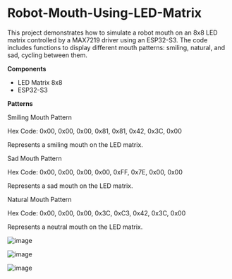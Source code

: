 # Robot-Mouth-Using-LED-Matrix
This project demonstrates how to simulate a robot mouth on an 8x8 LED matrix controlled by a MAX7219 driver using an ESP32-S3. The code includes functions to display different mouth patterns: smiling, natural, and sad, cycling between them.

**Components**
- LED Matrix 8x8
- ESP32-S3

**Patterns**

Smiling Mouth Pattern

Hex Code: 0x00, 0x00, 0x00, 0x81, 0x81, 0x42, 0x3C, 0x00

Represents a smiling mouth on the LED matrix.

Sad Mouth Pattern

Hex Code: 0x00, 0x00, 0x00, 0x00, 0xFF, 0x7E, 0x00, 0x00

Represents a sad mouth on the LED matrix.

Natural Mouth Pattern

Hex Code: 0x00, 0x00, 0x00, 0x3C, 0xC3, 0x42, 0x3C, 0x00

Represents a neutral mouth on the LED matrix.

![image](https://github.com/user-attachments/assets/0d7814b0-ceb1-4e61-a441-d9f7c0e889c3)

![image](https://github.com/user-attachments/assets/87e938bd-6549-40ab-9d04-b64e72ceedfa)

![image](https://github.com/user-attachments/assets/3ed8ee5f-d3c1-44fb-b755-b5ec957ae42b)

